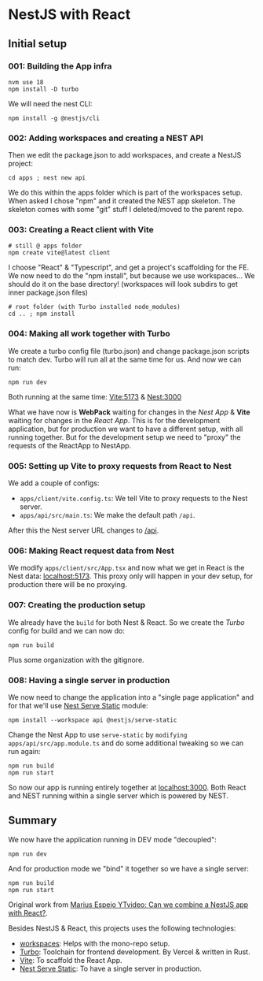 # NestJS with React

## Initial setup

### 001: Building the App infra

```
nvm use 18
npm install -D turbo
```

We will need the nest CLI:

```
npm install -g @nestjs/cli
```

### 002: Adding workspaces and creating a NEST API

Then we edit the package.json to add workspaces, and create a NestJS project:

```
cd apps ; nest new api
```

We do this within the apps folder which is part of the workspaces setup.
When asked I chose "npm" and it created the NEST app skeleton.
The skeleton comes with some "git" stuff I deleted/moved to the parent repo.

### 003: Creating a React client with Vite

```
# still @ apps folder
npm create vite@latest client
```

I choose "React" & "Typescript", and get a project's scaffolding for the FE.
We now need to do the "npm install", but because we use workspaces... We should do it on the base directory!
	(workspaces will look subdirs to get inner package.json files)

```
# root folder (with Turbo installed node_modules)
cd .. ; npm install
```

### 004: Making all work together with Turbo

We create a turbo config file (turbo.json) and change package.json scripts to match dev.
Turbo will run all at the same time for us.
And now we can run:

```
npm run dev
```

Both running at the same time: [Vite:5173](http://localhost:5173/) & [Nest:3000](http://localhost:3000/)

What we have now is **WebPack** waiting for changes in the *Nest App* & **Vite** waiting for changes in the *React App*.
This is for the development application, but for production we want to have a different setup, with all running together.
But for the development setup we need to "proxy" the requests of the ReactApp to NestApp.

### 005: Setting up Vite to proxy requests from React to Nest

We add a couple of configs:

- `apps/client/vite.config.ts`: We tell Vite to proxy requests to the Nest server.
- `apps/api/src/main.ts`: We make the default path `/api`.

After this the Nest server URL changes to [/api](http://localhost:3000/api/).

### 006: Making React request data from Nest

We modify `apps/client/src/App.tsx` and now what we get in React is the Nest data: [localhost:5173](http://localhost:5173/).
This proxy only will happen in your dev setup, for production there will be no proxying.

### 007: Creating the production setup

We already have the `build` for both Nest & React. So we create the *Turbo* config for build and we can now do:

```
npm run build
```

Plus some organization with the gitignore.

### 008: Having a single server in production

We now need to change the application into a "single page application" and for that we'll use [Nest Serve Static](https://docs.nestjs.com/recipes/serve-static) module:

```
npm install --workspace api @nestjs/serve-static
```

Change the Nest App to use `serve-static` by `modifying apps/api/src/app.module.ts` and do some additional tweaking so we can run again:

```
npm run build
npm run start
```

So now our app is running entirely together at [localhost:3000](http://localhost:3000/).
Both React and NEST running within a single server which is powered by NEST.

## Summary

We now have the application running in DEV mode "decoupled":

```
npm run dev
```

And for production mode we "bind" it together so we have a single server:

```
npm run build
npm run start
```

Original work from [Marius Espejo YTvideo: Can we combine a NestJS app with React?](https://www.youtube.com/watch?v=nY0R7pslbCI).

Besides NestJS & React, this projects uses the following technologies:
- [workspaces](https://docs.npmjs.com/cli/v7/using-npm/workspaces): Helps with the mono-repo setup.
- [Turbo](https://github.com/vercel/turbo): Toolchain for frontend development. By Vercel & written in Rust.
- [Vite](https://vitejs.dev/guide/): To scaffold the React App.
- [Nest Serve Static](https://docs.nestjs.com/recipes/serve-static): To have a single server in production.
